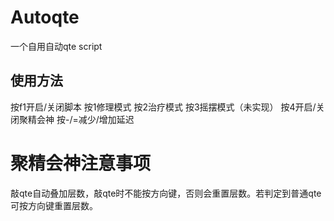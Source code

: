 # Autoqte
 一个自用自动qte script

## 使用方法
 按f1开启/关闭脚本
 按1修理模式
 按2治疗模式
 按3摇摆模式（未实现）
 按4开启/关闭聚精会神
 按-/=减少/增加延迟
 
# 聚精会神注意事项
 敲qte自动叠加层数，敲qte时不能按方向键，否则会重置层数。若判定到普通qte可按方向键重置层数。
